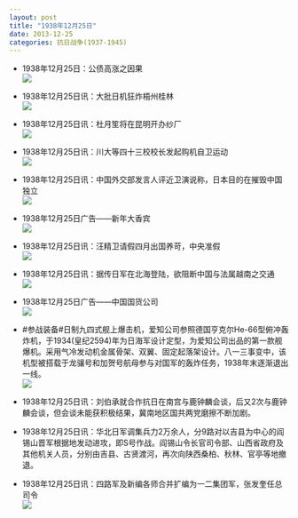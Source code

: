```yaml
---
layout: post
title: "1938年12月25日"
date: 2013-12-25
categories: 抗日战争(1937-1945)
---
```


<meta name="referrer" content="no-referrer" />

- 1938年12月25日：公债高涨之因果 <br/><img src="https://ww4.sinaimg.cn/large/aca367d8jw1ebwaos88uuj20go0wvn73.jpg" />

- 1938年12月25日讯：大批日机狂炸梧州桂林 <br/><img src="https://ww3.sinaimg.cn/large/aca367d8jw1ebw8yk7j24j205f0gjq4r.jpg" />

- 1938年12月25日讯：杜月笙将在昆明开办纱厂 <br/><img src="https://ww3.sinaimg.cn/large/aca367d8jw1ebw785lhtkj203f08iq3h.jpg" />

- 1938年12月25日讯：川大等四十三校校长发起购机自卫运动 <br/><img src="https://ww1.sinaimg.cn/large/aca367d8jw1ebw3rc94sej204b0dv75f.jpg" />

- 1938年12月25日讯：中国外交部发言人评近卫演说称，日本目的在摧毁中国独立 <br/><img src="https://ww1.sinaimg.cn/large/aca367d8jw1ebw20rimm0j20460eowfl.jpg" />

- 1938年12月25日广告——新年大香宾 <br/><img src="https://ww2.sinaimg.cn/large/aca367d8jw1ebw0aa71ehj208a0h3aby.jpg" />

- 1938年12月25日讯：汪精卫请假四月出国养苛，中央准假 <br/><img src="https://ww3.sinaimg.cn/large/aca367d8jw1ebvv3035gqj203s0e9wfd.jpg" />

- 1938年12月25日讯：据传日军在北海登陆，欲阻断中国与法属越南之交通 <br/><img src="https://ww2.sinaimg.cn/large/aca367d8jw1ebvtcp58ljj202d0luwfi.jpg" />

- 1938年12月25日广告——中国国货公司 <br/><img src="https://ww3.sinaimg.cn/large/aca367d8jw1ebvrm849x2j206t0h0761.jpg" />

- #参战装备#日制九四式舰上爆击机，爱知公司参照德国亨克尔He-66型俯冲轰炸机，于1934(皇纪2594)年为日海军设计定型，为爱知公司出品的第一款舰爆机。采用气冷发动机金属骨架、双翼、固定起落架设计。八一三事变中，该机型被搭载于龙骧号和加贺号航母参与对国军的轰炸任务，1938年末逐渐退出一线。 <br/><img src="https://ww2.sinaimg.cn/large/aca367d8jw1ebvpvv90pej20gy0840ti.jpg" />

- 1938年12月25日讯：刘伯承就合作抗日在南宫与鹿钟麟会谈，后又2次与鹿钟麟会谈，但会谈未能获积极结果，冀南地区国共两党磨擦不断加剧。 

- 1938年12月25日讯：华北日军调集兵力2万余人，分9路对以吉县为中心的阎锡山晋军根据地发动进攻，即S号作战。阎锡山令长官司令部、山西省政府及其他机关人员，分别由吉县、古贤渡河，再次向陕西桑柏、秋林、官亭等地撤退。 

- 1938年12月25日讯：四路军及新编各师合并扩编为一二集团军，张发奎任总司令 <br/><img src="https://ww4.sinaimg.cn/large/aca367d8jw1ebvkogy2kkj204z0vmjuw.jpg" />

